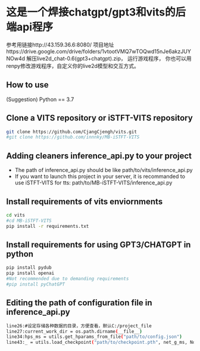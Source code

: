 # 这是一个焊接chatgpt/gpt3和vits的后端api程序
参考用链接http://43.159.36.6:8080/
项目地址https://drive.google.com/drive/folders/1vtootVMQ7wTOQwd15nJe6akzJUYNOw4d
解压live2d_chat-0.6(gpt3+chatgpt).zip，
运行游戏程序，
你也可以用renpy修改游戏程序，自定义你的live2d模型和交互方式。

## How to use
(Suggestion) Python == 3.7
## Clone a VITS repository or iSTFT-VITS repository
```sh
git clone https://github.com/CjangCjengh/vits.git
#git clone https://github.com/innnky/MB-iSTFT-VITS
```
## Adding cleaners inference_api.py to your project
- The path of inference_api.py should be like path/to/vits/inference_api.py
- If you want to launch this project in your server, it is recommanded to use iSTFT-VITS for tts: path/to/MB-iSTFT-VITS/inference_api.py
## Install requirements of vits enviornments
```sh
cd vits
#cd MB-iSTFT-VITS
pip install -r requirements.txt
```
## Install requirements for using GPT3/CHATGPT in python
```sh
pip install pydub 
pip install openai
#Not recommended due to demanding requirements
#pip install pyChatGPT
```
## Editing the path of configuration file in inference_api.py
```sh
line26:#设定存储各种数据的目录，方便查看，默认C:/project_file
line27:current_work_dir = os.path.dirname(__file__)
line34:hps_ms = utils.get_hparams_from_file("path/to/config.json")
line43:_ = utils.load_checkpoint("path/to/checkpoint.pth", net_g_ms, None)
```



